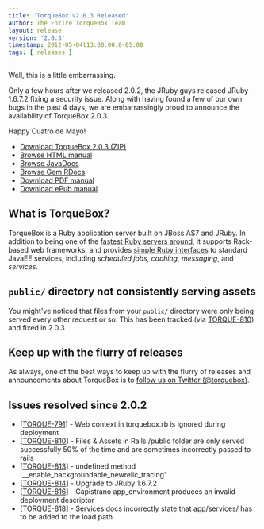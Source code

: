 ```yaml
---
title: 'TorqueBox v2.0.3 Released'
author: The Entire TorqueBox Team
layout: release
version: '2.0.3'
timestamp: 2012-05-04t13:00:00.0-05:00
tags: [ releases ]
---
```


Well, this is a little embarrassing.  

Only a few hours after we released
2.0.2, the JRuby guys released JRuby-1.6.7.2 fixing a security issue.
Along with having found a few of our own bugs in the past 
4 days, we are embarrassingly proud to announce the availability of TorqueBox
2.0.3.

Happy Cuatro de Mayo!

* [Download TorqueBox 2.0.3 (ZIP)][download]
* [Browse HTML manual][htmldocs]
* [Browse JavaDocs][javadocs]
* [Browse Gem RDocs][rdocs]
* [Download PDF manual][pdfdocs]
* [Download ePub manual][epubdocs]

## What is TorqueBox?

TorqueBox is a Ruby application server built on JBoss AS7 and JRuby.  In
addition to being one of the [fastest Ruby servers around][BENchmarks], it supports
Rack-based web frameworks, and provides [simple Ruby interfaces][features] to
standard JavaEE services, including *scheduled jobs*, *caching*, *messaging*,
and *services*.

## `public/` directory not consistently serving assets

You might've noticed that files from your `public/` directory were only
being served every other request or so.  This has been tracked (via [TORQUE-810])
and fixed in 2.0.3


## Keep up with the flurry of releases

As always, one of the best ways to keep up with the flurry of
releases and announcements about TorqueBox is to [follow us on Twitter (@torquebox)][twitter].

## Issues resolved since 2.0.2

<ul>
<li>[<a href='https://issues.jboss.org/browse/TORQUE-791'>TORQUE-791</a>] -         Web context in torquebox.rb is ignored during deployment
</li>
<li>[<a href='https://issues.jboss.org/browse/TORQUE-810'>TORQUE-810</a>] -         Files &amp; Assets in Rails /public folder are only served successfully 50% of the time and are sometimes incorrectly passed to rails
</li>
<li>[<a href='https://issues.jboss.org/browse/TORQUE-813'>TORQUE-813</a>] -         undefined method `__enable_backgroundable_newrelic_tracing&#39;
</li>
<li>[<a href='https://issues.jboss.org/browse/TORQUE-814'>TORQUE-814</a>] -         Upgrade to JRuby 1.6.7.2
</li>
<li>[<a href='https://issues.jboss.org/browse/TORQUE-816'>TORQUE-816</a>] -         Capistrano app_environment produces an invalid deployment descriptor
</li>
<li>[<a href='https://issues.jboss.org/browse/TORQUE-818'>TORQUE-818</a>] -         Services docs incorrectly state that app/services/ has to be added to the load path
</li>
</ul>

[download]: /release/org/torquebox/torquebox-dist/2.0.3/torquebox-dist-2.0.3-bin.zip
[htmldocs]: /documentation/2.0.3/
[logdocs]:  /documentation/2.0.3/jboss.html#jboss-logging
[javadocs]: /documentation/2.0.3/javadoc/
[rdocs]:    /documentation/2.0.3/yardoc/
[pdfdocs]:  /release/org/torquebox/torquebox-docs-en_US/2.0.3/torquebox-docs-en_US-2.0.3.pdf
[epubdocs]: /release/org/torquebox/torquebox-docs-en_US/2.0.3/torquebox-docs-en_US-2.0.3.epub
[BENchmarks]: /news/2011/10/06/torquebox-2x-performance/
[features]: /features
[twitter]: http://twitter.com/torquebox
[TORQUE-810]: https://issues.jboss.org/browse/TORQUE-810
